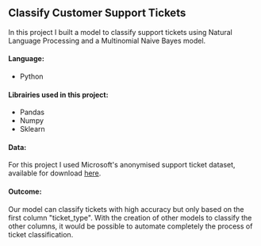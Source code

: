 ## Classify Customer Support Tickets

In this project I built a model to classify support tickets using Natural Language Processing and a Multinomial Naive Bayes model.

#### Language:
- Python

#### Librairies used in this project:
- Pandas
- Numpy
- Sklearn

#### Data:
For this project I used Microsoft's anonymised support ticket dataset, available for download [here](https://github.com/vat3300/SSMA-Smart-Service-Management-Assistent-/blob/main/all_tickets.csv).

#### Outcome:
Our model can classify tickets with high accuracy but only based on the first column "ticket_type". With the creation of other models to classify the other columns, it would be possible to automate completely the process of ticket classification.
